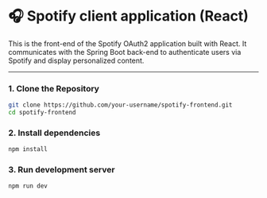 # 🎧 Spotify client application (React)

This is the front-end of the Spotify OAuth2 application built with React. It communicates with the Spring Boot back-end to authenticate users via Spotify and display personalized content.

---

### 1. Clone the Repository

```bash
git clone https://github.com/your-username/spotify-frontend.git
cd spotify-frontend
```

### 2. Install dependencies
```bash
npm install
```

### 3. Run development server
```bash
npm run dev
```
